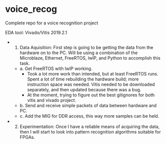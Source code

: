 # voice_recog
Complete repo for a voice recognition project

EDA tool: Vivado/Vitis 2019.2.1

- 1. Data Aquisition: First step is going to be getting the data from the hardware on to the PC. Will be using a combination of the Microblaze, Ethernet, FreeRTOS, lwIP, and Python to accomplish this task.
    - a. Get FreeRTOS with lwIP working. 
        - Took a lot more work than intended, but at least FreeRTOS runs. Spent a lot of time rebuilding the hardware build; more instruction space was needed. Vitis needed to be downloaded separately, and then updated because there was a bug.
        - At the moment, trying to figure out the best gitignores for both vitis and vivado project.
    - b. Send and receive simple packets of data between hardware and PC.
    - c. Add the MIG for DDR access, this way more samples can be held.
- 2. Experimentation: Once I have a reliable means of acquiring the data, then I will start to look into pattern recognition algorithms suitable for FPGAs.